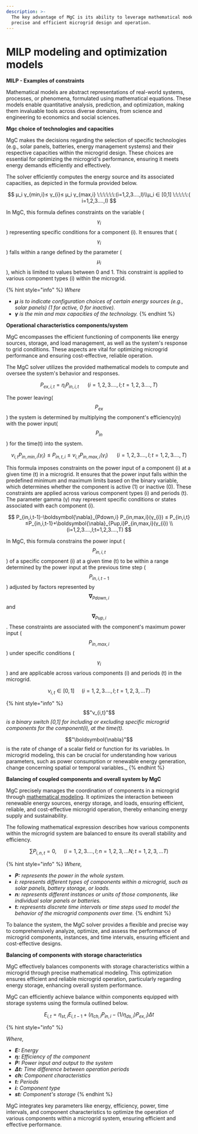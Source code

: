 ```yaml
---
description: >-
  The key advantage of MgC is its ability to leverage mathematical models for
  precise and efficient microgrid design and operation.
---
```


# MILP modeling and optimization models

**MILP - Examples of constraints**

Mathematical models are abstract representations of real-world systems, processes, or phenomena, formulated using mathematical equations. These models enable quantitative analysis, prediction, and optimization, making them invaluable tools across diverse domains, from science and engineering to economics and social sciences.

**Mgc choice of technologies and capacities**

MgC makes the decisions regarding the selection of specific technologies (e.g., solar panels, batteries, energy management systems) and their respective capacities within the microgrid design. These choices are essential for optimizing the microgrid's performance, ensuring it meets energy demands efficiently and effectively.&#x20;

The solver efficiently computes the energy source and its associated capacities, as depicted in the formula provided below.

$$
μ_i γ_{min,i}≤ γ_{i}≤ μ_i γ_{max,i}
\:\:\:\:\:\:(i=1,2,3....,I)\\μ_i ∈ [0,1] \:\:\:\:\:( i=1,2,3....,I)
$$

In MgC, this formula defines constraints on the variable ($$γ_{i}$$) representing specific conditions for a component (i). It ensures that ($$γ_{i}$$) falls within a range defined by the parameter ($$μ_{i}$$), which is limited to values between 0 and 1. This constraint is applied to various component types (i) within the microgrid.

{% hint style="info" %}
_Where_

* _**μ** is to indicate configuration choices of certain energy sources (e.g., solar panels) (1 for active, 0 for inactive)._
* _**γ** is the min and max capacities of the technology._
{% endhint %}

**Operational characteristics components/system**

MgC encompasses the efficient functioning of components like energy sources, storage, and load management, as well as the system's response to grid conditions. These aspects are vital for optimizing microgrid performance and ensuring cost-effective, reliable operation.

The MgC solver utilizes the provided mathematical models to compute and oversee the system's behavior and responses.

$$
P_{ex,i,t}=η_iP_{in,i,t}  \:\:\:\:\:\:(i=1,2,3....,I;t=1,2,3....,T)
$$

The power leaving($$P_{ex}$$) the system is determined by multiplying the component's efficiency(η) with the power input($$P_{in}$$) for the time(t) into the system.

$$
v_{i,t} P_{in,min,i}(γ_{i})≤ P_{in,t,i} ≤ v_{i,t}P_{in,max,i}(γ_{i})
\:\:\:\:\:\:(i=1,2,3....,I;t=1,2,3....,T)
$$

This formula imposes constraints on the power input of a component (i) at a given time (t) in a microgrid. It ensures that the power input falls within the predefined minimum and maximum limits based on the binary variable, which determines whether the component is active (1) or inactive (0). These constraints are applied across various component types (i) and periods (t). The parameter gamma (γ) may represent specific conditions or states associated with each component (i).

$$
P_{in,i,t-1}-\boldsymbol{\nabla}_{Pdown,i} P_{in,max,i}(γ_{i}) ≤ P_{in,i,t}≤P_{in,i,t-1}+\boldsymbol{\nabla}_{Pup,i}P_{in,max,i}(γ_{i})
\\(i=1,2,3....,I;t=1,2,3....,T)
$$

In MgC, this formula constrains the power input ($$P_{in,i,t}$$) of a specific component (i) at a given time (t) to be within a range determined by the power input at the previous time step ($$P_{in,i,t-1}$$) adjusted by factors represented by $$\boldsymbol{\nabla}_{Pdown,i}$$ and $$\boldsymbol{\nabla}_{Pup,i}$$. These constraints are associated with the component's maximum power input ($$P_{in,max,i}$$) under specific conditions ($$γ_{i}$$) and are applicable across various components (i) and periods (t) in the microgrid.

$$
ν_{i,t} ∈ [0,1]  \:\:\:\:\:( i=1,2,3....,I; t=1,2,3,...T)
$$

{% hint style="info" %}
$$"ν_{i,t}"​$$_is a binary switch \[0,1] for including or excluding specific microgrid components for the component(i), at the time(t)._

$$"\boldsymbol{\nabla}"$$ is the rate of change of a scalar field or function for its variables. In microgrid modeling, this can be crucial for understanding how various parameters, such as power consumption or renewable energy generation, change concerning spatial or temporal variables._
{% endhint %}

**Balancing of coupled components and overall system by MgC**

MgC precisely manages the coordination of components in a microgrid through [mathematical modeling](milp-mathematical-modeling.md). It optimizes the interaction between renewable energy sources, energy storage, and loads, ensuring efficient, reliable, and cost-effective microgrid operation, thereby enhancing energy supply and sustainability.

The following mathematical expression describes how various components within the microgrid system are balanced to ensure its overall stability and efficiency.

$$
∑ P_{i,n,t}=0,\:\:\:\:\:( i=1,2,3....,I;n=1,2,3,...N;t=1,2,3,...T)
$$

{% hint style="info" %}
_Where,_&#x20;

* _**P:** represents the power in the whole system._
* _**i:** represents different types of components within a microgrid, such as solar panels, battery storage, or loads._
* _**n:** represents different instances or units of those components, like individual solar panels or batteries._
* _**t:** represents discrete time intervals or time steps used to model the behavior of the microgrid components over time._
{% endhint %}

To balance the system, the MgC solver provides a flexible and precise way to comprehensively analyze, optimize, and assess the performance of microgrid components, instances, and time intervals, ensuring efficient and cost-effective designs.

**Balancing of components with storage characteristics**

MgC effectively balances components with storage characteristics within a microgrid through precise mathematical modeling. This optimization ensures efficient and reliable microgrid operation, particularly regarding energy storage, enhancing overall system performance.

MgC can efficiently achieve balance within components equipped with storage systems using the formula outlined below.

$$
E_{i,t}=η_{st,i}E_{i,t-1}+(η_{ch,i}P_{in,i}-(1/η_{ds,i})P_{ex,i})Δt
$$

{% hint style="info" %}


_Where,_

* _**E:** Energy_
* _**η:** Efficiency of the component_
* _**P:** Power input and output to the system_
* _**Δt:** Time difference between operation periods_
* _**ch:** Component characteristics_
* _**t:** Periods_
* _**i:** Component type_
* _**st:** Component's storage_
{% endhint %}

MgC integrates key parameters like energy, efficiency, power, time intervals, and component characteristics to optimize the operation of various components within a microgrid system, ensuring efficient and effective performance.
